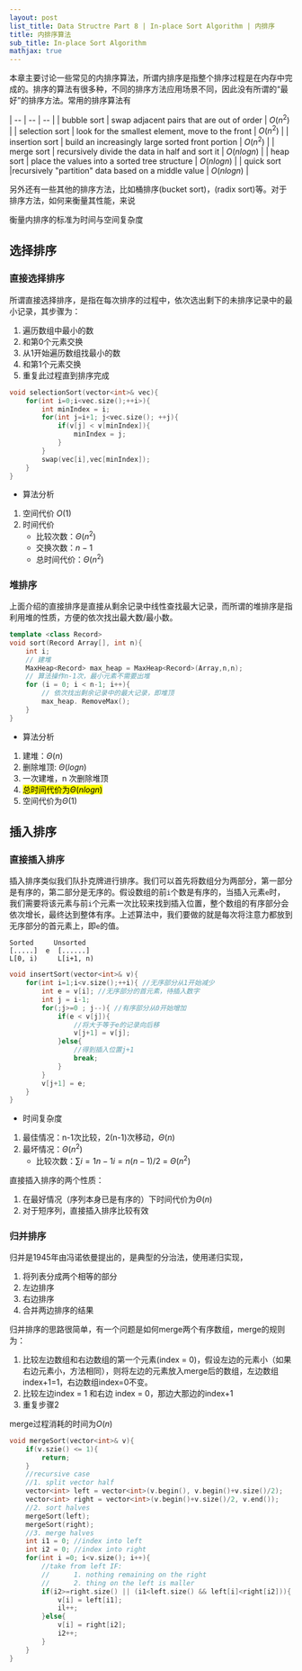 ```yaml
---
layout: post
list_title: Data Structre Part 8 | In-place Sort Algorithm | 内排序
title: 内排序算法
sub_title: In-place Sort Algorithm
mathjax: true
---
```


本章主要讨论一些常见的内排序算法，所谓内排序是指整个排序过程是在内存中完成的。排序的算法有很多种，不同的排序方法应用场景不同，因此没有所谓的“最好”的排序方法。常用的排序算法有

| -- | -- | -- |
| bubble sort | swap adjacent pairs that are out of order | $O(n^2)$ | 
| selection sort | look for the smallest element, move to the front | $O(n^2)$ | 
| insertion sort | build an increasingly large sorted front portion | $O(n^2)$ | 
| merge sort | recursively divide the data in half and sort it | $O(nlog{n})$ | 
| heap sort | place the values into a sorted tree structure | $O(nlog{n})$ | 
| quick sort |recursively "partition" data based on a middle value | $O(nlog{n})$ |


另外还有一些其他的排序方法，比如桶排序(bucket sort)，(radix sort)等。对于排序方法，如何来衡量其性能，来说


衡量内排序的标准为时间与空间复杂度

## 选择排序

### 直接选择排序

所谓直接选择排序，是指在每次排序的过程中，依次选出剩下的未排序记录中的最小记录，其步骤为：

1. 遍历数组中最小的数
2. 和第0个元素交换
3. 从1开始遍历数组找最小的数
4. 和第1个元素交换
5. 重复此过程直到排序完成

```cpp
void selectionSort(vector<int>& vec){
    for(int i=0;i<vec.size();++i>){
        int minIndex = i;
        for(int j=i+1; j<vec.size(); ++j){
            if(v[j] < v[minIndex]){
                minIndex = j;
            }
        }
        swap(vec[i],vec[minIndex]);
    }
}
```
- 算法分析

1. 空间代价 $O(1)$
2. 时间代价
    - 比较次数：$\Theta(n^2)$
    - 交换次数：$n-1$
    - 总时间代价：$\Theta(n^2)$

### 堆排序

上面介绍的直接排序是直接从剩余记录中线性查找最大记录，而所谓的堆排序是指利用堆的性质，方便的依次找出最大数/最小数。

```cpp
template <class Record>
void sort(Record Array[], int n){
    int i;
    // 建堆
    MaxHeap<Record> max_heap = MaxHeap<Record>(Array,n,n);
    // 算法操作n-1次，最小元素不需要出堆
    for (i = 0; i < n-1; i++){
        // 依次找出剩余记录中的最大记录，即堆顶
        max_heap. RemoveMax();
    }
}
```

- 算法分析

1. 建堆：$Θ(n)$
2. 删除堆顶: $Θ(log{n})$
3. 一次建堆，n 次删除堆顶
4. <mark>总时间代价为$Θ(nlog{n})$</mark>
5. 空间代价为$Θ(1)$

## 插入排序

### 直接插入排序

插入排序类似我们队扑克牌进行排序。我们可以首先将数组分为两部分，第一部分是有序的，第二部分是无序的。假设数组的前`i`个数是有序的，当插入元素`e`时，我们需要将该元素与前`i`个元素一次比较来找到插入位置，整个数组的有序部分会依次增长，最终达到整体有序。上述算法中，我们要做的就是每次将注意力都放到无序部分的首元素上，即`e`的值。

```
Sorted     Unsorted
[.....]  e  [......]
L[0, i)     L[i+1, n)
```

```cpp
void insertSort(vector<int>& v){
    for(int i=1;i<v.size();++i){ //无序部分从1开始减少
        int e = v[i]; //无序部分的首元素，待插入数字
        int j = i-1;
        for(;j>=0 ; j--){ //有序部分从0开始增加
            if(e < v[j]){
                //将大于等于e的记录向后移
                v[j+1] = v[j];
            }else{
                //得到插入位置j+1
                break;
            }            
        }
        v[j+1] = e;        
    }
}
```

- 时间复杂度

1. 最佳情况：n-1次比较，2(n-1)次移动，$\Theta(n)$
2. 最坏情况：$\Theta(n^2)$
    - 比较次数：$\sum{i=1}{n-1}i=n(n-1)/2$ = $\Theta(n^2)$

直接插入排序的两个性质：

1. 在最好情况（序列本身已是有序的）下时间代价为$Θ(n)$
2. 对于短序列，直接插入排序比较有效


### 归并排序

归并是1945年由冯诺依曼提出的，是典型的分治法，使用递归实现，

1. 将列表分成两个相等的部分
2. 左边排序
3. 右边排序
4. 合并两边排序的结果

归并排序的思路很简单，有一个问题是如何merge两个有序数组，merge的规则为：

1. 比较左边数组和右边数组的第一个元素(index = 0)，假设左边的元素小（如果右边元素小，方法相同），则将左边的元素放入merge后的数组，左边数组index+1=1，右边数组index=0不变。
2. 比较左边index = 1 和右边 index = 0，那边大那边的index+1
3. 重复步骤2

merge过程消耗的时间为$O(n)$

```cpp
void mergeSort(vector<int>& v){
    if(v.szie() <= 1){
        return;
    }
    //recursive case
    //1. split vector half
    vector<int> left = vector<int>(v.begin(), v.begin()+v.size()/2);
    vector<int> right = vector<int>(v.begin()+v.size()/2, v.end());
    //2. sort halves
    mergeSort(left);
    mergeSort(right);
    //3. merge halves
    int i1 = 0; //index into left
    int i2 = 0; //index into right
    for(int i =0; i<v.size(); i++){
        //take from left IF:
        //      1. nothing remaining on the right
        //      2. thing on the left is maller
        if(i2>=right.size() || (i1<left.size() && left[i]<right[i2])){
            v[i] = left[i1];
            il++;
        }else{
            v[i] = right[i2];
            i2++;
        }
    }
}
```

